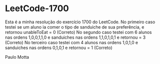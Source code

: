 # LeetCode-1700

Esta é a minha resolução do exercício 1700 do LeetCode.
No primeiro caso testei se um aluno ia comer o tipo de sanduiche de sua preferência, e retornou unableToEat = 0 (Correto)
No segundo caso testei com 6 alunos nas ordens 1,0,0,1,1,0 e sanduiches nas ordens 1,1,0,1,0,1 e retornou = 3 (Correto)
No terceiro caso testei com 4 alunos nas ordens 1,0,1,0 e sanduiches nas ordens 0,1,0,1 e retornou = 1 (Correto)

Paulo Motta

